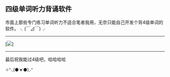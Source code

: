 ## 四级单词听力背诵软件

市面上那些专门练习单词听力不适合笔者我用，无奈只能自己开发个背4级单词的软件。 ╮(￣⊿￣)╭

---
[![](https://raw.githubusercontent.com/JeramTough/RepeatWords/master/project/images/aa.png)]


---

最后祝我能过4级吧，哈哈哈哈

✧⁺⸜(●˙▾˙●)⸝⁺
